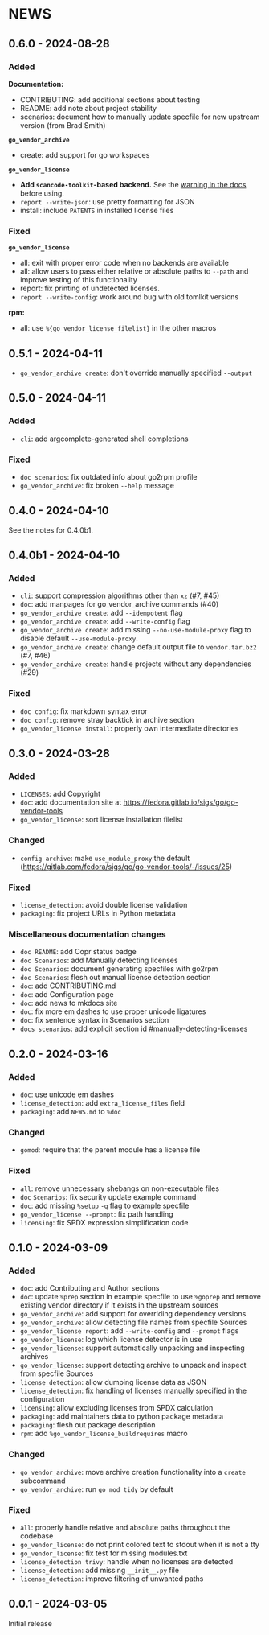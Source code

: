 <!--
Copyright (C) 2024 Maxwell G <maxwell@gtmx.me>
SPDX-License-Identifier: MIT
-->

# NEWS

## 0.6.0 - 2024-08-28 <a id='0.6.0'></a>

### Added

**Documentation:**

- CONTRIBUTING: add additional sections about testing
- README: add note about project stability
- scenarios: document how to manually update specfile for new upstream version
  (from Brad Smith)

**`go_vendor_archive`**

- create: add support for go workspaces

**`go_vendor_license`**

- **Add `scancode-toolkit`-based backend.**
  See the [warning in the docs] before using.
- `report --write-json`: use pretty formatting for JSON
- install: include `PATENTS` in installed license files

[warning in the docs]: https://fedora.gitlab.io/sigs/go/go-vendor-tools/config/#detector-string

### Fixed

**`go_vendor_license`**

- all: exit with proper error code when no backends are available
- all: allow users to pass either relative or absolute paths to `--path` and
  improve testing of this functionality
- report: fix printing of undetected licenses.
- `report --write-config`: work around bug with old tomlkit versions

**rpm:**

- all: use `%{go_vendor_license_filelist}` in the other macros

## 0.5.1 - 2024-04-11 <a id='0.5.1'></a>

- `go_vendor_archive create`: don't override manually specified `--output`

## 0.5.0 - 2024-04-11 <a id='0.5.0'></a>

### Added

- `cli`: add argcomplete-generated shell completions

### Fixed

- `doc scenarios`: fix outdated info about go2rpm profile
- `go_vendor_archive`: fix broken `--help` message

## 0.4.0 - 2024-04-10 <a id='0.4.0'></a>

See the notes for 0.4.0b1.

## 0.4.0b1 - 2024-04-10 <a id='0.4.0b1'></a>

### Added

- `cli`: support compression algorithms other than `xz` (#7, #45)
- `doc`: add manpages for go_vendor_archive commands (#40)
- `go_vendor_archive create`: add `--idempotent` flag
- `go_vendor_archive create`: add `--write-config` flag
- `go_vendor_archive create`: add missing `--no-use-module-proxy` flag to
    disable default `--use-module-proxy`.
- `go_vendor_archive create`: change default output file to `vendor.tar.bz2`
    (#7, #46)
- `go_vendor_archive create`: handle projects without any dependencies (#29)

### Fixed

- `doc config`: fix markdown syntax error
- `doc config`: remove stray backtick in archive section
- `go_vendor_license install`: properly own intermediate directories

## 0.3.0 - 2024-03-28 <a id='0.3.0'></a>

### Added

- `LICENSES`: add Copyright
- `doc`: add documentation site at
  <https://fedora.gitlab.io/sigs/go/go-vendor-tools>
- `go_vendor_license`: sort license installation filelist

### Changed

- `config archive`: make `use_module_proxy` the default
  (https://gitlab.com/fedora/sigs/go/go-vendor-tools/-/issues/25)

### Fixed

- `license_detection`: avoid double license validation
- `packaging`: fix project URLs in Python metadata

### Miscellaneous documentation changes

- `doc README`: add Copr status badge
- `doc Scenarios`: add Manually detecting licenses
- `doc Scenarios`: document generating specfiles with go2rpm
- `doc Scenarios`: flesh out manual license detection section
- `doc`: add CONTRIBUTING.md
- `doc`: add Configuration page
- `doc`: add news to mkdocs site
- `doc`: fix more em dashes to use proper unicode ligatures
- `doc`: fix sentence syntax in Scenarios section
- `docs scenarios`: add explicit section id #manually-detecting-licenses

## 0.2.0 - 2024-03-16 <a id='0.2.0'></a>

### Added

- `doc`: use unicode em dashes
- `license_detection`: add `extra_license_files` field
- `packaging`: add `NEWS.md` to `%doc`

### Changed

- `gomod`: require that the parent module has a license file

### Fixed

- `all`: remove unnecessary shebangs on non-executable files
- `doc` `Scenarios`: fix security update example command
- `doc`: add missing `%setup` `-q` flag to example specfile
- `go_vendor_license --prompt`: fix path handling
- `licensing`: fix SPDX expression simplification code

## 0.1.0 - 2024-03-09 <a id='0.1.0'></a>

### Added

- `doc`: add Contributing and Author sections
- `doc`: update `%prep` section in example specfile to use `%goprep` and remove
  existing vendor directory if it exists in the upstream sources
- `go_vendor_archive`: add support for overriding dependency versions.
- `go_vendor_archive`: allow detecting file names from specfile Sources
- `go_vendor_license report`: add `--write-config` and `--prompt` flags
- `go_vendor_license`: log which license detector is in use
- `go_vendor_license`: support automatically unpacking and inspecting archives
- `go_vendor_license`: support detecting archive to unpack and inspect from
  specfile Sources
- `license_detection`: allow dumping license data as JSON
- `license_detection`: fix handling of licenses manually specified in the
  configuration
- `licensing`: allow excluding licenses from SPDX calculation
- `packaging`: add maintainers data to python package metadata
- `packaging`: flesh out package description
- `rpm`: add `%go_vendor_license_buildrequires` macro

### Changed

- `go_vendor_archive`: move archive creation functionality into a `create`
  subcommand
- `go_vendor_archive`: run `go mod tidy` by default

### Fixed

- `all`: properly handle relative and absolute paths throughout the codebase
- `go_vendor_license`: do not print colored text to stdout when it is not a tty
- `go_vendor_license`: fix test for missing modules.txt
- `license_detection trivy`: handle when no licenses are detected
- `license_detection`: add missing `__init__.py` file
- `license_detection`: improve filtering of unwanted paths

## 0.0.1 - 2024-03-05 <a id='0.0.1'></a>

Initial release

